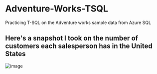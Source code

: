 # Adventure-Works-TSQL
Practicing T-SQL on the Adventure works sample data from Azure SQL

## Here's a snapshot I took on the number of customers each salesperson has in the United States

![image](https://user-images.githubusercontent.com/30465635/188532914-d231124e-a94c-4cbd-aa21-d203e5204d18.png)
